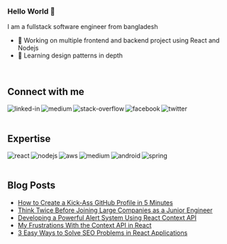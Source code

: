 ### Hello World 👋
I am a fullstack software engineer from bangladesh 

- 🔭 Working on multiple frontend and backend project using React and Nodejs
- 🌱 Learning design patterns in depth
<br>

## Connect with me

[<img align="left" alt="linked-in" src="https://img.shields.io/badge/linkedin-%230077B5.svg?&style=for-the-badge&logo=linkedin&logoColor=white" />](https://www.linkedin.com/in/mohammad-faisal-2665b5134)
[<img align="left" alt="medium" src="https://img.shields.io/badge/medium-%2312100E.svg?&style=for-the-badge&logo=medium&logoColor=white" />](https://56faisal.medium.com/)
[<img align="left" alt="stack-overflow" src="https://img.shields.io/badge/stack%20overflow-FE7A16?logo=stack-overflow&logoColor=white&style=for-the-badge" />](https://stackoverflow.com/users/5379437/mohammad-faisal)
[<img align="left" alt="facebook" src="https://img.shields.io/badge/facebook-%231877F2.svg?&style=for-the-badge&logo=facebook&logoColor=white" />](https://www.facebook.com/56faisal/)
[<img align="left" alt="twitter" src="https://img.shields.io/badge/twitter-%231DA1F2.svg?&style=for-the-badge&logo=twitter&logoColor=white" />](https://twitter.com/Mohamma88766694)


<br>
<br>

## Expertise
<img align="left" alt="react" src="https://img.shields.io/badge/react%20-%2320232a.svg?&style=for-the-badge&logo=react&logoColor=%2361DAFB" />
<img align="left" alt="nodejs" src="https://img.shields.io/badge/node.js%20-%2343853D.svg?&style=for-the-badge&logo=node.js&logoColor=white" />
<img align="left" alt="aws" src="https://img.shields.io/badge/Amazon%20AWS-%23232F3E?logo=amazon-aws&logoColor=white&style=for-the-badge" />
<img align="left" alt="medium" src="https://img.shields.io/badge/postgres-%23316192.svg?&style=for-the-badge&logo=postgresql&logoColor=white" />
<img align="left" alt="android" src="https://img.shields.io/badge/Android-3DDC84?logo=android&logoColor=white&style=for-the-badge" />
<img align="left" alt="spring" src="https://img.shields.io/badge/spring%20-%236DB33F.svg?&style=for-the-badge&logo=spring&logoColor=white" />

<br>
<br>

## Blog Posts
<!-- BLOG-POST-LIST:START -->
- [How to Create a Kick-Ass GitHub Profile in 5 Minutes](https://javascript.plainenglish.io/how-to-create-a-kick-ass-github-profile-in-5-minutes-19a8e8d0693b?source=rss-fe04a352a811------2)
- [Think Twice Before Joining Large Companies as a Junior Engineer](https://levelup.gitconnected.com/think-twice-before-joining-large-companies-as-a-junior-engineer-a1179c967642?source=rss-fe04a352a811------2)
- [Developing a Powerful Alert System Using React Context API](https://javascript.plainenglish.io/developing-a-powerful-alert-system-using-react-context-api-df68c357db68?source=rss-fe04a352a811------2)
- [My Frustrations With the Context API in React](https://betterprogramming.pub/my-frustrations-with-the-context-api-in-react-26189fcd5371?source=rss-fe04a352a811------2)
- [3 Easy Ways to Solve SEO Problems in React Applications](https://javascript.plainenglish.io/3-easy-ways-to-solve-seo-problems-in-react-applications-d3d7873dc494?source=rss-fe04a352a811------2)
<!-- BLOG-POST-LIST:END -->
